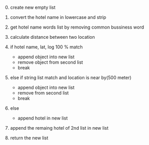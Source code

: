 0. create new empty list 
1. convert the hotel name in lowercase and strip
2. get hotel name words list by removing common bussiness word
3. calculate distance between two location

4. if hotel name, lat, log 100 % match
     - append object into new list
     - remove object from second list
     - break

5. else if string list match and location is near by(500 meter)
     - append object into new list
     - remove from second list
     - break

6. else
     - append hotel in new list

7. append the remaing hotel of 2nd list in new list

8. return the new list

